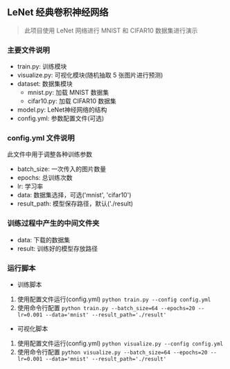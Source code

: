 ## LeNet 经典卷积神经网络

> 此项目使用 LeNet 网络进行 MNIST 和 CIFAR10 数据集进行演示

### 主要文件说明

- train.py: 训练模块
- visualize.py: 可视化模块(随机抽取 5 张图片进行预测)
- dataset: 数据集模块
    - mnist.py: 加载 MNIST 数据集
    - cifar10.py: 加载 CIFAR10 数据集
- model.py: LeNet神经网络的结构
- config.yml: 参数配置文件(可选)

### config.yml 文件说明

此文件中用于调整各种训练参数

- batch_size: 一次传入的图片数量
- epochs: 总训练次数
- lr: 学习率
- data: 数据集选择，可选('mnist', 'cifar10')
- result_path: 模型保存路径，默认('./result)

### 训练过程中产生的中间文件夹

- data: 下载的数据集
- result: 训练好的模型存放路径

### 运行脚本

- 训练脚本
  
1. 使用配置文件运行(config.yml)
`python train.py --config config.yml`
2. 使用命令行配置
`python train.py --batch_size=64 --epochs=20 --lr=0.001 --data='mnist' --result_path='./result'`

- 可视化脚本

1. 使用配置文件运行(config.yml)
`python visualize.py --config config.yml`
2. 使用命令行配置
`python visualize.py --batch_size=64 --epochs=20 --lr=0.001 --data='mnist' --result_path='./result'`